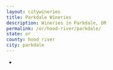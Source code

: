 ```yaml
---
layout: citywineries
title: Parkdale Wineries
description: Wineries in Parkdale, OR
permalink: /or/hood-river/parkdale/
state: or
county: hood river
city: parkdale
---
```

-
